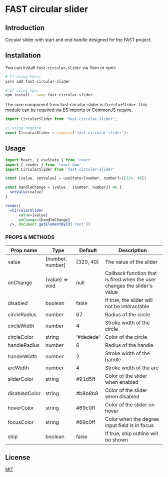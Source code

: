 # FAST circular slider

## Introduction

Circular slider with start and end handle designed for the FAST project.

## Installation

You can install `fast-circular-slider` via Yarn or npm:

```bash
# If using Yarn:
yarn add fast-circular-slider

# If using npm:
npm install --save fast-circular-slider
```

The core component from fast-circular-slider is `CircularSlider`.
This module can be required via ES imports or CommonJS require.

```js
import CircularSlider from 'fast-circular-slider';

// using require
const CircularSlider = require('fast-circular-slider');
```

## Usage

```jsx
import React, { useState } from 'react'
import { render } from 'react-dom'
import CircularSlider from 'fast-circular-slider'

const [value, setValue] = useState<[number, number]>([320, 40])

const handleChange = (value : [number, number]) => {
  setValue(value)
}

render(
  <CircularSlider
      value={value}
      onChange={handleChange}
  />, document.getElementById('root'))
```

### PROPS & METHODS

Prop name | Type | Default | Description
----------|------|---------|-------------
value | [number, number] | [320, 40] | The value of the slider
onChange | (value) => void | null | Callback function that is fired when the user changes the slider's value
disabled | boolean | false | If true, the slider will not be interactable
circleRadius | number | 67 | Radius of the circle
circleWidth | number | 4 | Stroke width of the circle
circleColor | string | '#dedede' | Color of the circle
handleRadius | number | 6 | Radius of the handle
handleWidth | number | 2 | Stroke width of the handle
arcWidth | number | 4 | Stroke width of the arc
sliderColor | string | #91d5ff | Color of the slider when enabled
disabledColor | string | #b8b8b8 | Color of the slider when disabled
hoverColor | string | #69c0ff | Color of the slider on hover
focusColor | string | #69c0ff | Color when the degree input field is in focus
ship | boolean | false | If true, ship outline will be shown

## License

[MIT](http://opensource.org/licenses/MIT)
